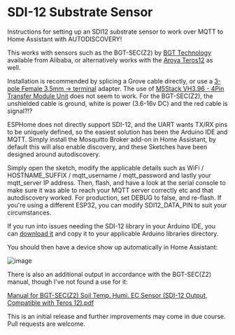 # SDI-12 Substrate Sensor
Instructions for setting up an SDI12 substrate sensor to work over MQTT to Home Assistant with AUTODISCOVERY!

This works with sensors such as the BGT-SEC(Z2) by [BGT Technology](https://www.alibaba.com/product-detail/China-low-price-CE-IP68-SID12_1600643601689.html) available from Alibaba, or alternatively works with the [Aroya Teros12](https://metergroup.com/products/teros-12/) as well.

Installation is recommended by splicing a Grove cable directly, or use a [3-pole Female 3.5mm -> terminal](https://www.aliexpress.com/item/1005002295771551.html) adapter. The use of [M5Stack VH3.96 - 4Pin Transfer Module Unit](https://shop.m5stack.com/products/3-96-transfer-unit) does not seem to work. For the BGT-SEC(Z2), the unshielded cable is ground, white is power (3.6-16v DC) and the red cable is signal?!?

ESPHome does not directly support SDI-12, and the UART wants TX/RX pins to be uniquely defined, so the easiest solution has been the Arduino IDE and MQTT. Simply install the Mosquitto Broker add-on in Home Assistant, by default this will also enable discovery, and these Sketches have been designed around autodiscovery.

Simply open the sketch, modify the applicable details such as WiFi / HOSTNAME_SUFFIX / mqtt_username / mqtt_password and lastly your mqtt_server IP address. Then, flash, and have a look at the serial console to make sure it was able to reach your MQTT server correctly etc and that autodiscovery worked. For production, set DEBUG to false, and re-flash. If you're using a different ESP32, you can modify SDI12_DATA_PIN to suit your circumstances.

If you run into issues needing the SDI-12 library in your Arduino IDE, you can [download it](https://github.com/HarveyBates/ESP32-SDI12) and copy it to your applicable Arduino libraries directory.

You should then have a device show up automatically in Home Assistant:

![image](https://github.com/user-attachments/assets/0d475142-8f57-445c-b64a-a7e7525c0958)

There is also an additional output in accordance with the BGT-SEC(Z2) manual, though I've not found a use for it:

[Manual for BGT-SEC(Z2) Soil Temp. Humi. EC Sensor (SDI-12 Output, Compatible with Teros 12).pdf](https://github.com/user-attachments/files/17642113/Manual.for.BGT-SEC.Z2.Soil.Temp.Humi.EC.Sensor.SDI-12.Output.Compatible.with.Teros.12.pdf)

This is an initial release and further improvements may come in due course. Pull requests are welcome.
